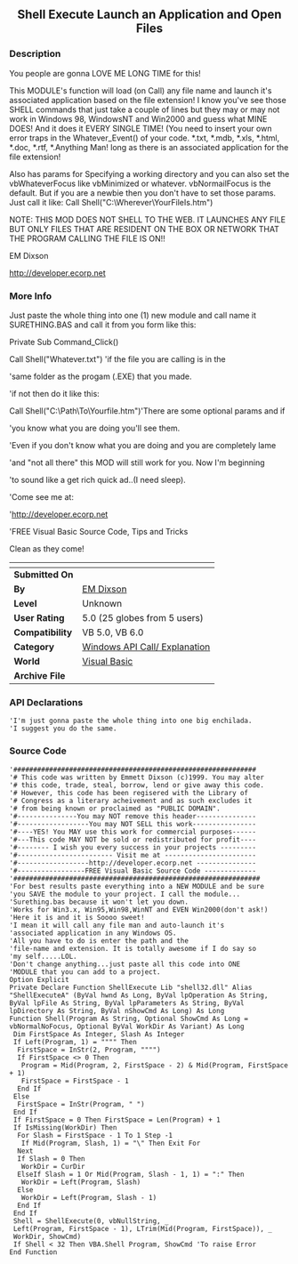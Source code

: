 ﻿<div align="center">

## Shell Execute Launch an Application and Open Files


</div>

### Description

You people are gonna LOVE ME LONG TIME for this!

This MODULE's function will load (on Call) any file name and launch it's associated application based on the file extension! I know you've see those SHELL commands that just take a couple of lines but they may or may not work in Windows 98, WindowsNT and Win2000 and guess what MINE DOES! And it does it EVERY SINGLE TIME! (You need to insert your own error traps in the Whatever_Event() of your code. *.txt, *.mdb, *.xls, *.html, *.doc, *.rtf, *.Anything Man! long as there is an associated application for the file extension!

Also has params for Specifying a working directory and you can also set the vbWhateverFocus like vbMinimized or whatever. vbNormailFocus is the default. But if you are a newbie then you don't have to set those params. Just call it like: Call Shell("C:\Wherever\YourFileIs.htm")

NOTE: THIS MOD DOES NOT SHELL TO THE WEB. IT LAUNCHES ANY FILE BUT ONLY FILES THAT ARE RESIDENT ON THE BOX OR NETWORK THAT THE PROGRAM CALLING THE FILE IS ON!!

EM Dixson

http://developer.ecorp.net
 
### More Info
 
Just paste the whole thing into one (1) new module and call name it SURETHING.BAS and call it from you form like this:

Private Sub Command_Click()

Call Shell("Whatever.txt") 'if the file you are calling is in the

'same folder as the progam (.EXE) that you made.

'if not then do it like this:

Call Shell("C:\Path\To\Yourfile.htm")'There are some optional params and if

'you know what you are doing you'll see them.

'Even if you don't know what you are doing and you are completely lame

'and "not all there" this MOD will still work for you. Now I'm beginning

'to sound like a get rich quick ad..(I need sleep).

'Come see me at:

'http://developer.ecorp.net

'FREE Visual Basic Source Code, Tips and Tricks

Clean as they come!


<span>             |<span>
---                |---
**Submitted On**   |
**By**             |[EM Dixson](https://github.com/Planet-Source-Code/PSCIndex/blob/master/ByAuthor/em-dixson.md)
**Level**          |Unknown
**User Rating**    |5.0 (25 globes from 5 users)
**Compatibility**  |VB 5\.0, VB 6\.0
**Category**       |[Windows API Call/ Explanation](https://github.com/Planet-Source-Code/PSCIndex/blob/master/ByCategory/windows-api-call-explanation__1-39.md)
**World**          |[Visual Basic](https://github.com/Planet-Source-Code/PSCIndex/blob/master/ByWorld/visual-basic.md)
**Archive File**   |[](https://github.com/Planet-Source-Code/em-dixson-shell-execute-launch-an-application-and-open-files__1-3735/archive/master.zip)

### API Declarations

```
'I'm just gonna paste the whole thing into one big enchilada.
'I suggest you do the same.
```


### Source Code

```
'#############################################################
'# This code was written by Emmett Dixson (c)1999. You may alter
'# this code, trade, steal, borrow, lend or give away this code.
'# However, this code has been regisered with the Library of
'# Congress as a literary acheivement and as such excludes it
'# from being known or proclaimed as "PUBLIC DOMAIN".
'#---------------You may NOT remove this header---------------
'#------------------You may NOT SELL this work----------------
'#----YES! You MAY use this work for commercial purposes------
'#---This code MAY NOT be sold or redistributed for profit----
'#-------- I wish you every success in your projects ---------
'#------------------------ Visit me at -----------------------
'#------------------http://developer.ecorp.net ---------------
'#-----------------FREE Visual Basic Source Code -------------
'##############################################################
'For best results paste everything into a NEW MODULE and be sure
'you SAVE the module to your project. I call the module...
'Surething.bas because it won't let you down.
'Works for Win3.x, Win95,Win98,WinNT and EVEN Win2000(don't ask!)
'Here it is and it is Soooo sweet!
'I mean it will call any file man and auto-launch it's
'associated application in any Windows OS.
'All you have to do is enter the path and the
'file-name and extension. It is totally awesome if I do say so
'my self.....LOL.
'Don't change anything...just paste all this code into ONE
'MODULE that you can add to a project.
Option Explicit
Private Declare Function ShellExecute Lib "shell32.dll" Alias "ShellExecuteA" (ByVal hwnd As Long, ByVal lpOperation As String, ByVal lpFile As String, ByVal lpParameters As String, ByVal lpDirectory As String, ByVal nShowCmd As Long) As Long
Function Shell(Program As String, Optional ShowCmd As Long = vbNormalNoFocus, Optional ByVal WorkDir As Variant) As Long
 Dim FirstSpace As Integer, Slash As Integer
 If Left(Program, 1) = """" Then
  FirstSpace = InStr(2, Program, """")
  If FirstSpace <> 0 Then
   Program = Mid(Program, 2, FirstSpace - 2) & Mid(Program, FirstSpace + 1)
   FirstSpace = FirstSpace - 1
  End If
 Else
  FirstSpace = InStr(Program, " ")
 End If
 If FirstSpace = 0 Then FirstSpace = Len(Program) + 1
 If IsMissing(WorkDir) Then
  For Slash = FirstSpace - 1 To 1 Step -1
   If Mid(Program, Slash, 1) = "\" Then Exit For
  Next
  If Slash = 0 Then
   WorkDir = CurDir
  ElseIf Slash = 1 Or Mid(Program, Slash - 1, 1) = ":" Then
   WorkDir = Left(Program, Slash)
  Else
   WorkDir = Left(Program, Slash - 1)
  End If
 End If
 Shell = ShellExecute(0, vbNullString, _
 Left(Program, FirstSpace - 1), LTrim(Mid(Program, FirstSpace)), _
 WorkDir, ShowCmd)
 If Shell < 32 Then VBA.Shell Program, ShowCmd 'To raise Error
End Function
```

